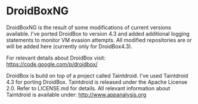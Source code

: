 # DroidBoxNG
DroidBoxNG is the result of some modifications of current versions available. I've ported DroidBox to version 4.3 and added additional logging statements to monitor VM evasion attempts. All modified repositories are or will be added here (currently only for DroidBox4.3).

For relevant details about DroidBox visit:
https://code.google.com/p/droidbox/


DroidBox is build on top of a project called Taintdroid. I've used Taintdroid 4.3 for porting DroidBox. Taintdroid is released under the Apache License 2.0. Refer to LICENSE.md for details. All relevant information about Taintdroid is available under:
http://www.appanalysis.org
